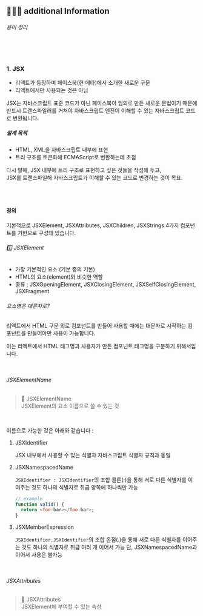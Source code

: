 ## 👩🏻‍💻 additional Information

###### 용어 정리

<br />
<br />

### 1. JSX

- 리액트가 등장하며 페이스북(현 메타)에서 소개한 새로운 구문
- 리액트에서만 사용되는 것은 아님

JSX는 자바스크립트 표준 코드가 아닌 페이스북이 임의로 만든 새로운 문법이기 때문에 <br />
반드시 트랜스파일러를 거쳐야 자바스크립트 엔진이 이해할 수 있는 자바스크립트 코드로 변환됩니다.

##### 설계 목적

- HTML, XML을 자바스크립트 내부에 표현
- 트리 구조를 토큰화해 ECMAScript로 변환하는데 초점

다시 말해, JSX 내부에 트리 구조로 표현하고 싶은 것들을 작성해 두고, <br />
JSX를 트랜스파일해 자바스크립트가 이해할 수 있는 코드로 변경하는 것이 목표.

<br />
<br />

#### 정의

기본적으로 JSXElement, JSXAttributes, JSXChildren, JSXStrings 4가지 컴포넌트를 기반으로 구성돼 있습니다.

###### 1️⃣ JSXElement

- 가장 기본적인 요소 (기본 중의 기본)
- HTML의 요소(element)와 비슷한 역할
- 종류 : JSXOpeningElement, JSXClosingElement, JSXSelfClosingElement, JSXFragment

###### 요소명은 대문자로?

리액트에서 HTML 구문 외로 컴포넌트를 만들어 사용할 때에는 대문자로 시작하는 컴포넌트를 만들어야만 사용이 가능합니다.

이는 리액트에서 HTML 태그명과 사용자가 만든 컴포넌트 태그명을 구분하기 위해서입니다.

<br />

###### JSXElementName

> 📖 JSXElementName <br />
> JSXElement의 요소 이름으로 쓸 수 있는 것

<br />

이름으로 가능한 것은 아래와 같습니다 :

1. JSXIdentifier

   JSX 내부에서 사용할 수 있는 식별자
   자바스크립트 식별자 규칙과 동일

2. JSXNamespacedName

   `JSXIdentifier : JSXIdentifier`의 조합
   콜론(:)을 통해 서로 다른 식별자를 이어주는 것도 하나의 식별자로 취급
   양쪽에 하나씩만 가능

   ```js
   // example
   function valid() {
     return <foo:bar></foo:bar>;
   }
   ```

3. JSXMemberExpression

   `JSXIdentifier.JSXIdentifier`의 조합
   온점(.)을 통해 서로 다른 식별자를 이어주는 것도 하나의 식별자로 취급
   여러 개 이어서 가능
   단, JSXNamespacedName과 이어서 사용은 불가능

<br />

###### JSXAttributes

> 📖 JSXAttributes <br />
> JSXElement에 부여할 수 있는 속성

<br />
<br />
